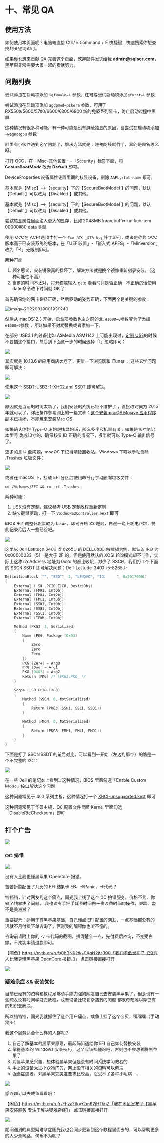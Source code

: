 # 十、常见 QA

## 使用方法

如何使用本页面呢？电脑端直接 Ctrl/ `⌘` Command + F 快捷键，快速搜索你想查找的关键词即可。

如果你也想来贡献 QA 完善这个页面，欢迎邮件发送给我 **admin@sqlsec.com**，黑苹果非常需要大家一起的贡献努力。

## 问题列表



<!--sec data-title="1. 唤醒黑屏或者开机需要插拔显示器线才可以点亮屏幕进系统。" data-id="section1" data-show=true ces-->

尝试添加在启动项添加 `igfxonln=1` 参数，还可与尝试启动项添加`gfxrst=1` 参数

<!--endsec-->



<!--sec data-title="2. 我的显卡免驱，但是进系统黑屏，没有输出信号。" data-id="section2" data-show=true ces-->

尝试添加在启动项添加 `agdpmod=pikera` 参数，可用于 RX5500/5600/5700/6600/6800/6900 新的免驱系列显卡，防止启动过程中黑屏

<!--endsec-->



<!--sec data-title="3. 笔记本睡眠唤醒黑屏" data-id="section3" data-show=true ces-->

这种情况有很多种可能，有一种可能是没有屏蔽独显的原因，请尝试在启动项添加  `-wegnoegpu`  参数

<!--endsec-->



<!--sec data-title="4. 安装系统提示 An Internet connection is required to install macOS（需要互联网连接才能安装macOS）" data-id="section4" data-show=true ces-->

群里有小伙伴遇到这个问题了，解决方法就是：连接网线就行了，真的是顾名思义呀。

<!--endsec-->



<!--sec data-title="5. macOS 老是检测不到系统更新怎么办" data-id="section5" data-show=true ces-->

打开 OCC，在「Misc-其他设置」-「Security」标签下面，将 **SecureBootMode** 改为 **Default** 即可。

<!--endsec-->



<!--sec data-title="6. 笔记本核显打完缓冲帧后，HEVC 解码不能用，以及 REQ 最高只有 0.35Ghz" data-id="section6" data-show=true ces-->

DeviceProperties 设备属性设置里面的核显设备，删除 `AAPL,slot-name` 即可。

<!--endsec-->



<!--sec data-title="7. 启动的时候 若提示【oc grabbed zero systm-id for sb. this is not allowed halting on critlcal error 】" data-id="section7" data-show=true ces-->

基本就是【Misc】-->【security】下的【SecureBootModel 】的问题，默认【Default 】可以改为【Disabled 】或其他。

<!--endsec-->



<!--sec data-title="8. 启动的时候 若开在 【End SetConsoleMode】这个报错" data-id="section8" data-show=true ces-->

基本就是【Misc】-->【security】下的【SecureBootModel 】的问题，默认【Default 】可以改为【Disabled 】或其他。

<!--endsec-->



<!--sec data-title="9. 睡眠唤醒后出现莫名其妙的花屏现象" data-id="section9" data-show=true ces-->

尝试核显属性里面注入更大的显存，比如 2048MB framebuffer-unifiedmem 00000080 data 类型

<!--endsec-->



<!--sec data-title="10. 发现不了已经安装好 macOS 的磁盘分区" data-id="section10" data-show=true ces-->

使用 OCC在 ACPI 选项中打一个 `Fix RTC _STA bug` 补丁即可，或者是你的 OCC 版本高于已安装系统的版本，在「UEFI设置」-「嵌入式 APFS」-「MinVersion」改为「-1」无限制即可。

<!--endsec-->



<!--sec data-title="11. 安装系统的时候，提示：「安装无法继续，因为安装器已损坏」" data-id="section11" data-show=true ces-->

两种可能

1. 顾名思义，安装镜像真的损坏了，解决方法就是换个镜像重新刻录安装。（这种可能性不高）
2. 当前的时间不太对，打开终端输入 date 看看时间是否正确，不正确的话使用 date 命令改下时间就 OK 了

<!--endsec-->

<!--sec data-title="12. 我进系统几分钟之后就死机黑屏重启，不插网线就正常，1225V 网卡无法正常工作" data-id="section12" data-show=true ces-->

首先确保你的网卡路径正确，然后驱动的姿势正确，下面两个是关键的参数：

![image-20220328001930240](imgs/image-20220328001930240.png) 

然后从 macOS12.3 开始，启动项参数也由之前的`dk.e1000=0`参数变为了添加`e1000=0`参数 ，所以如果不对就替换或者添加一下。

<!--endsec-->



<!--sec data-title="13. USB 不定制就正常，使用 USBToolBox 定制了就会直接卡 APFS 无法进操作系统" data-id="section13" data-show=true ces-->

在部分 USB3.1 的设备比如 ASMedia ASM1142 上可能出现过，[定制 USB](/6-实用姿势/6-1.html#reloaded)的时候不要插这个接口，然后到下面这一步的时候选择「I」忽略即可：

![](https://image.3001.net/images/20220409/16494854148280.png)  

<!--endsec-->



<!--sec data-title="14. macOS 10.13.6 的应用商店无法使用，下载提示「使用已购页面再试一次」" data-id="section14" data-show=true ces-->

其实就是  10.13.6 的应用商店太老了，更新一下浏览器和 iTunes ，这些玄学问题即可解决：

  ![](https://image.3001.net/images/20220409/1649485644685.png)

<!--endsec-->



<!--sec data-title="15. ASMedia ASM1142 USB 3.1 Type-A 和 Type-C 一体的接口无法工作" data-id="section15" data-show=true ces-->

使用这个 [SSDT-USB3-1-XHC2.aml](https://sqlsec.lanzoub.com/iWZDt02w295g) SSDT 即可解决。

<!--endsec-->



<!--sec data-title="16. 这个安装 macOS XXXX 应用程序副本已损坏，不能用来安装 macOS" data-id="section16" data-show=true ces-->

![](https://image.3001.net/images/20220409/16494864391246.png) 

原因就是当前的时间太新了，我们安装的系统已经不维护了 ，直接改时间为 2015 年就可以了，详细操作参考网上的一篇文章：[这个安装macOS Mojave 应用程序副本已损坏，不能用来安装Mac OS](https://zhuanlan.zhihu.com/p/88597219)

<!--endsec-->



<!--sec data-title="17. 笔记本 Type-C 没有视频输出" data-id="section17" data-show=true ces-->

如果确认你的  Type-C 走的是核显的话，那么多半和机型有关，如果是16寸笔记本型号 改成13寸的，确保核显 ID 正确的情况下，多半就可以 Type-C 输出信号了。

<!--endsec-->



<!--sec data-title="18. 拷贝 EFI 提示 EFI 上的可用空间不足" data-id="section18" data-show=true ces-->

更多的是 U 盘问题，macOS 下记得清除回收站，Windows 下可以手动删除 .Trashes 垃圾文件：

![](https://image.3001.net/images/20220409/16495143059696.png) 

或者在 macOS 下，挂载 EFI 分区后使用命令行手动删除垃圾文件：

```shell
cd /Volumes/EFI && rm -rf .Trashes 
```

<!--endsec-->



<!--sec data-title="19. 安装代码跑完画面出现妙控板和妙控鼠标的画面" data-id="section19" data-show=true ces-->

两种可能：

1. USB 没有定制，建议参考 [USB 定制教程](/6-实用姿势/6-1.html#reloaded)重新定制
2. 缺少键鼠驱动，打一下 `VoodooPS2Controller.kext` 即可

<!--endsec-->



<!--sec data-title="20. Lenovo ThinkPad X13 20T3 10代U 其实黑苹果挺完美的，睡眠也很棒棒" data-id="section20" data-show=true ces-->

BIOS 里面调整休眠策略为 Linux，即可开启 S3 睡眠，自测一晚上耗电正常，特此记录给后人一些经验吧。

![](https://image.3001.net/images/20220501/16513706805609.jpg) 

<!--endsec-->



<!--sec data-title="21. I2C 触控板默认轮询模式不工作" data-id="section21" data-show=true ces-->

这里以 Dell Latitude 3400 i5-8265U 的 DELL08BC 触控板为例，默认的 IRQ 为 0x00000033（51）是大于 2F 的，但是使用默认的 XOSI 轮询模式却不工作，实际上这种 i2cAddress 地址为 0x2c 的都比较坑，缺少了 SSCN，我们打 1 个下面的 SSCN SSDT 即可解决问题：Dell-Latitude-3400-i5-8265U-

```c
DefinitionBlock ("", "SSDT", 2, "LENOVO", "ICL     ", 0x20170001)
{
    External (_SB_.PCI0.I2C0, DeviceObj)
    External (FMD1, IntObj)
    External (FMH1, IntObj)
    External (FML1, IntObj)
    External (SSD1, IntObj)
    External (SSH1, IntObj)
    External (SSL1, IntObj)
    External (TPDM, IntObj)

    Method (PKG3, 3, Serialized)
    {
        Name (PKG, Package (0x03)
        {
            Zero, 
            Zero, 
            Zero
        })
        PKG [Zero] = Arg0
        PKG [One] = Arg1
        PKG [0x02] = Arg2
        Return (PKG) /* \PKG3.PKG_ */
    }

    Scope (_SB.PCI0.I2C0)
    {
        Method (SSCN, 0, NotSerialized)
        {
            Return (PKG3 (SSH1, SSL1, SSD1))
        }

        Method (FMCN, 0, NotSerialized)
        {
            Return (PKG3 (FMH1, FML1, FMD1))
        }
    }
}
```

下面是打了 SSCN SSDT 的前后对比，可以看到一开始（左边的那个）的确是一个不完整的 I2C：

![](https://image.3001.net/images/20220501/16513709163816.jpg)

<!--endsec-->



<!--sec data-title="22. 安装代码跑完，但是后面安装的时候提示「准备软件更新时出错」" data-id="section22" data-show=true ces-->

在一些 Dell 的笔记本上看到过这种情况，BIOS 里面勾选「Enable Custom Mode」接口解决这个问题

<!--endsec-->



<!--sec data-title="23. USB 定制完成后但是 USB3.X 依然无法正常工作" data-id="section23" data-show=true ces-->

这种问题常见于 400 系列主板，这种情况打一个 [XHCI-unsupported.kext](https://sqlsec.lanzoub.com/i8CUI046dufe) 即可

<!--endsec-->



<!--sec data-title="24. 华硕主板开机提示「The system has POSTed in safe mode.」" data-id="section24" data-show=true ces-->

这种问题常见于华硕主板，OC 配置文件里面 Kernel 里面勾选「DisableRtcChecksum」即可

<!--endsec-->



## 打个广告

![](https://image.3001.net/images/20220505/16517231026626.jpg) 

### OC  排错

![](https://image.3001.net/images/20220505/16517225285995.jpg) 

没有人比我更懂黑苹果 OpenCore 报错。

苦苦折腾配置了几天的 EFI 结果卡 EB、卡Panic、卡代码？

铛铛铛，针对网友的这个痛点，国光我上线了这个 OC 拍错服务，价格不贵，你省了钱解决了问题， 我也没有手把手耗费时间做一些浪费时间的操作，双赢，岂不是美滋滋？

重要提示：适用于有黑苹果基础，自己懂点 EFI 配置的网友，一点基础都没有的话就不用付费下单咨询了，否则我的解释你也听不懂的。

咨询前请附上你的 -v 卡代码的截图，排清楚全一点，先付费后咨询，不接受白嫖，不成功申请退款即可。



【闲鱼】https://m.tb.cn/h.fsGhBN0?tk=9XqN2jte390「我在闲鱼发布了【没有人比我更懂黑苹果 OpenCore 报错。】」
点击链接直接打开



![](https://image.3001.net/images/20220505/16517223609381.jpg) 

### 疑难杂症 && 安装优化

目前已经有的资料和教程足够动手能力强的网友自己去安装黑苹果了，但是也有一些网友没有时间学习完教程，或者设备比较复杂遇到的问题
都很奇葩难以靠已有的知识去解决，

所以铛铛铛，国光我就抓住了这个用户痛点，咸鱼上挂了这个宝贝，嘿嘿嘿（手动狗头）

我这个服务适合什么样的人群呢？

1. 自己了解基本的黑苹果原理，最起码知道给你 EFI 自己如何替换安装
2. 掌握基本的 Windows 安装技巧，这个应该都懂的吧，否则也不会想折腾黑苹果了
3. 对黑苹果感兴趣，想体验黑苹果但是没有时间系统学习教程的
4. 手上的设备太过小众冷门的，网上没有相关的资料可以解决
5. 强迫症患者，对黑苹果完美度要求比较高，忍受不了各种小毛病
   ....

![](https://image.3001.net/images/20220319/16476611133376.png) 

感兴趣可以去咸鱼看看哦：

【闲鱼】https://m.tb.cn/h.frsFhza?tk=v2m62jHTknZ「我在闲鱼发布了【黑苹果安装服务 专注于解决疑难杂症】」
点击链接直接打开

![](https://image.3001.net/images/20220505/1651717727657.jpg) 

期间遇到的典型疑难杂症国光我也会同步更新到这个教程里面去的，可以帮助更多的人少走弯路，何乐不为呢？

